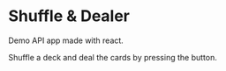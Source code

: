 # Shuffle & Dealer

Demo API app made with react.

Shuffle a deck and deal the cards by pressing the button.
